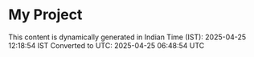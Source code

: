# My Project

This content is dynamically generated in Indian Time (IST): 2025-04-25 12:18:54 IST
Converted to UTC: 2025-04-25 06:48:54 UTC
